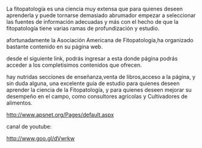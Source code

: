 La fitopatología es una ciencia muy extensa que para quienes deseen aprenderla y puede tornarse demasiado abrumador empezar a seleccionar las fuentes de información adecuadas y más con el hecho de que la fitopatología tiene varias ramas de profundización y estudio.
 
afortunadamente la Asociación Americana de Fitopatología,ha organizado bastante contenido en su página web.
 
desde el siguiente link, podrás ingresar a esta donde  página podrás acceder a los completisimos contenidos que ofrecen.
 
hay nutridas secciones de enseñanza,venta de libros,acceso a la página, y sin duda alguna, una excelente guía de estudio para quienes deseen aprender la ciencia de la Fitopatología, y para quienes deseen mejorar su desempeño en el campo, como consultores agrícolas y Cultivadores de alimentos.
 
http://www.apsnet.org/Pages/default.aspx

canal de youtube:

http://www.goo.gl/dVwrkw
